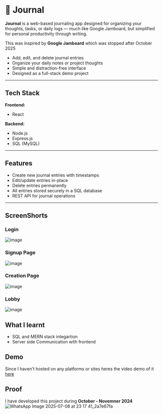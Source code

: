 # 📝 Journal

**Journal** is a web-based journaling app designed for organizing your thoughts, tasks, or daily logs — much like Google Jamboard, but simplified for personal productivity through writing.

This was inspired by **Google Jamboard** which was stopped after October 2025

- Add, edit, and delete journal entries
- Organize your daily notes or project thoughts
- Simple and distraction-free interface
- Designed as a full-stack demo project

---

## Tech Stack

**Frontend:**  
- React  
  
**Backend:**  
- Node.js  
- Express.js  
- SQL (MySQL)

---

## Features

- Create new journal entries with timestamps
- Edit/update entries in-place
-  Delete entries permanently
-  All entries stored securely in a SQL database
-  REST API for journal operations

---

## ScreenShorts

### Login
![image](https://github.com/user-attachments/assets/62d797b0-6982-4008-8c82-ea593503caf0)

### Signup Page
![image](https://github.com/user-attachments/assets/3606f87d-e257-4471-84e5-9b471cb1ed12)

### Creation Page
![image](https://github.com/user-attachments/assets/edf43f95-faa2-4e3f-8f36-d71654cfe6a4)

### Lobby
![image](https://github.com/user-attachments/assets/879cbb46-1a26-4fab-8bbd-ad2889ad7f53)

## What I learnt

- SQL and MERN stack integartion
- Server side Communication with frontend

## Demo
Since I haven't hosted on any platforms or sites heres the video demo of it [here](https://drive.google.com/file/d/1lCTUftepvyF9om_Xx0k_Wac5Kxg7y8s9/view?usp=sharing)

## Proof
I have developed this project during **October - Novemner 2024**
![WhatsApp Image 2025-07-08 at 23 17 41_2a7e67fa](https://github.com/user-attachments/assets/09ef33ce-8de2-43ee-86e6-46049657e4ae)
